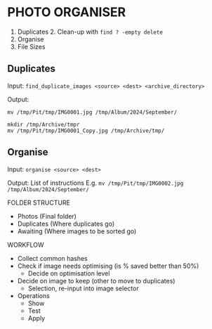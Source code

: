 
# PHOTO ORGANISER

1. Duplicates
   2. Clean-up with `find ? -empty delete`
2. Organise
3. File Sizes

## Duplicates

Input:
`find_duplicate_images <source> <dest> <archive_directory>`

Output:
```
mv /tmp/Pit/tmp/IMG0001.jpg /tmp/Album/2024/September/

mkdir /tmp/Archive/tmpr
mv /tmp/Pit/tmp/IMG0001_Copy.jpg /tmp/Archive/tmp/
```

## Organise

Input:
`organise <source> <dest>`

Output:
List of instructions
E.g.
`
mv /tmp/Pit/tmp/IMG0002.jpg /tmp/Album/2024/September/
`



FOLDER STRUCTURE
- Photos (Final folder)
- Duplicates (Where duplicates go)
- Awaiting (Where images to be sorted go)


WORKFLOW
- Collect common hashes
- Check if image needs optimising (is % saved better than 50%)
  - Decide on optimisation level
- Decide on image to keep (other to move to duplicates)
  - Selection, re-input into image selector
- Operations
  - Show
  - Test
  - Apply